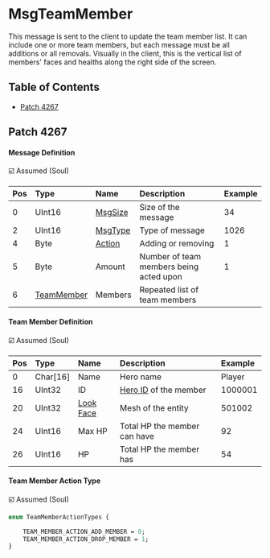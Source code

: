 # MsgTeamMember

This message is sent to the client to update the team member list. It can include one or more team members, but each message must be all additions or all removals. Visually in the client, this is the vertical list of members' faces and healths along the right side of the screen.

## Table of Contents

* [Patch 4267](#patch-4267)

## Patch 4267

#### Message Definition

☑️ Assumed (Soul)

| Pos | Type | Name | Description | Example |
|:----|:--------|:--------|:--------|:--------|
| 0 | UInt16 | [MsgSize](index.md#message-header) | Size of the message | 34 |
| 2 | UInt16 | [MsgType](index.md#message-header) | Type of message | 1026 |
| 4 | Byte | [Action](#team-member-action-type) | Adding or removing | 1 |
| 5 | Byte | Amount | Number of team members being acted upon | 1 |
| 6 | [TeamMember](#team-member-definition) | Members | Repeated list of team members | |

#### Team Member Definition

☑️ Assumed (Soul)

| Pos | Type | Name | Description | Example |
|:----|:--------|:--------|:--------|:--------|
| 0 | Char[16] | Name | Hero name | Player |
| 16 | UInt32 | ID | [Hero ID](../identifiers.md) of the member | 1000001 |
| 20 | UInt32 | [Look Face](../../constants/lookface.md) | Mesh of the entity | 501002 |
| 24 | UInt16 | Max HP | Total HP the member can have | 92 |
| 26 | UInt16 | HP | Total HP the member has | 54 |

#### Team Member Action Type

☑️ Assumed (Soul)

```proto
enum TeamMemberActionTypes {

    TEAM_MEMBER_ACTION_ADD_MEMBER = 0;
    TEAM_MEMBER_ACTION_DROP_MEMBER = 1;
}
```
